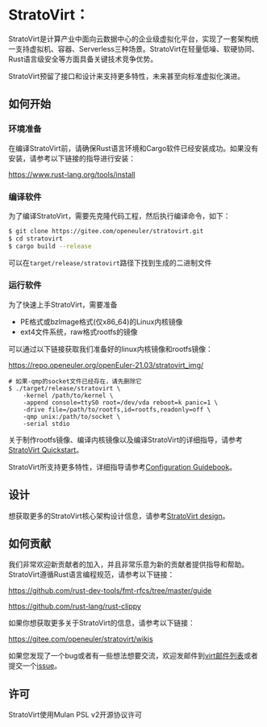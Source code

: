 # StratoVirt：
StratoVirt是计算产业中面向云数据中心的企业级虚拟化平台，实现了一套架构统一支持虚拟机、容器、Serverless三种场景。StratoVirt在轻量低噪、软硬协同、Rust语言级安全等方面具备关键技术竞争优势。

StratoVirt预留了接口和设计来支持更多特性，未来甚至向标准虚拟化演进。

## 如何开始

### 环境准备
在编译StratoVirt前，请确保Rust语言环境和Cargo软件已经安装成功。如果没有安装，请参考以下链接的指导进行安装：

https://www.rust-lang.org/tools/install

### 编译软件
为了编译StratoVirt，需要先克隆代码工程，然后执行编译命令，如下：
```sh
$ git clone https://gitee.com/openeuler/stratovirt.git
$ cd stratovirt
$ cargo build --release
```
可以在`target/release/stratovirt`路径下找到生成的二进制文件

### 运行软件
为了快速上手StratoVirt，需要准备
* PE格式或bzImage格式(仅x86_64)的Linux内核镜像
* ext4文件系统，raw格式rootfs的镜像

可以通过以下链接获取我们准备好的linux内核镜像和rootfs镜像：

https://repo.openeuler.org/openEuler-21.03/stratovirt_img/

```shell
# 如果-qmp的socket文件已经存在，请先删除它
$ ./target/release/stratovirt \
    -kernel /path/to/kernel \
    -append console=ttyS0 root=/dev/vda reboot=k panic=1 \
    -drive file=/path/to/rootfs,id=rootfs,readonly=off \
    -qmp unix:/path/to/socket \
    -serial stdio
```

关于制作rootfs镜像、编译内核镜像以及编译StratoVirt的详细指导，请参考[StratoVirt Quickstart](./docs/quickstart.md)。

StratoVirt所支持更多特性，详细指导请参考[Configuration Guidebook](docs/config_guidebook.md)。

## 设计
想获取更多的StratoVirt核心架构设计信息，请参考[StratoVirt design](./docs/design.ch.md)。

## 如何贡献
我们非常欢迎新贡献者的加入，并且非常乐意为新的贡献者提供指导和帮助。
StratoVirt遵循Rust语言编程规范，请参考以下链接：

https://github.com/rust-dev-tools/fmt-rfcs/tree/master/guide

https://github.com/rust-lang/rust-clippy

如果你想获取更多关于StratoVirt的信息，请参考以下链接：

https://gitee.com/openeuler/stratovirt/wikis

如果您发现了一个bug或者有一些想法想要交流，欢迎发邮件到[virt邮件列表](https://mailweb.openeuler.org/postorius/lists/virt.openeuler.org/)或者提交一个[issue](https://gitee.com/openeuler/stratovirt/issues)。

## 许可
StratoVirt使用Mulan PSL v2开源协议许可
